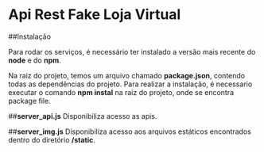 # Api Rest **Fake** Loja Virtual

##Instalação

Para rodar os serviços, é necessário ter instalado a versão mais recente do **node** e do **npm**.

Na raiz do projeto, temos um arquivo chamado **package.json**, contendo todas as dependências do projeto. Para realizar a instalação, é necessario executar o comando **npm instal** na raiz do projeto, onde se encontra package file.

##**server_api.js**
Disponibiliza acesso as apis.

##**server_img.js**
Disponibiliza acesso aos arquivos estáticos encontrados dentro do diretório **/static**.



